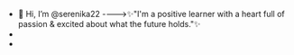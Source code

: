 - 👋 Hi, I’m @serenika22
---->✨"I'm a positive learner with a heart full of passion & excited about what the future holds."✨
- 
- 
